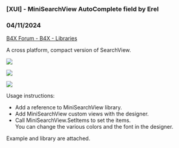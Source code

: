 ###  [XUI] - MiniSearchView AutoComplete field by Erel
### 04/11/2024
[B4X Forum - B4X - Libraries](https://www.b4x.com/android/forum/threads/93564/)

A cross platform, compact version of SearchView.  
  
  
![](https://www.b4x.com/android/forum/attachments/68398)  
  
![](https://www.b4x.com/basic4android/images/SS-2018-05-29_15.27.50.png)  
  
![](https://www.b4x.com/basic4android/images/SS-2018-05-29_15.28.34.png)  
  
Usage instructions:  
  
- Add a reference to MiniSearchView library.  
- Add MiniSearchView custom views with the designer.  
- Call MiniSearchView.SetItems to set the items.  
You can change the various colors and the font in the designer.  
  
Example and library are attached.